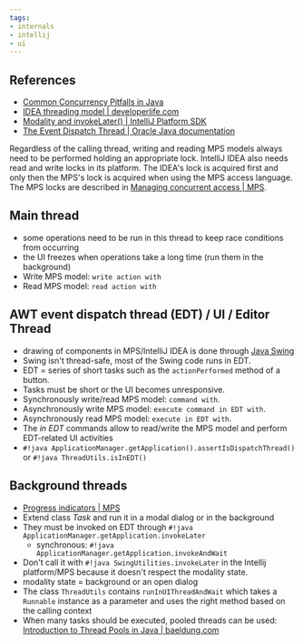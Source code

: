 ```yaml
---
tags:
- internals
- intellij
- ui
---
```


## References

- [Common Concurrency Pitfalls in Java](https://www.baeldung.com/java-common-concurrency-pitfalls)
- [IDEA threading model | developerlife.com](https://developerlife.com/2021/03/13/ij-idea-plugin-advanced/#idea-threading-model)
- [Modality and invokeLater() | IntelliJ Platform SDK](https://plugins.jetbrains.com/docs/intellij/general-threading-rules.html#modality-and-invokelater)
- [The Event Dispatch Thread | Oracle Java documentation](https://docs.oracle.com/javase/tutorial/uiswing/concurrency/dispatch.html)

Regardless of the calling thread, writing and reading MPS models always need to be performed holding an appropriate lock.
IntelliJ IDEA also needs read and write locks in its platform. The IDEA's lock is acquired first and only then the MPS's lock is acquired when using the MPS access language.
The MPS locks are described in [Managing concurrent access | MPS](https://www.jetbrains.com/help/mps/smodel-language.html#accesslanguage).

## Main thread

- some operations need to be run in this thread to keep race conditions from occurring
- the UI freezes when operations take a long time (run them in the background)
- Write MPS model: `write action with`
- Read MPS model: `read action with`

## AWT event dispatch thread (EDT) / UI / Editor Thread

- drawing of components in MPS/IntelliJ IDEA is done through [Java Swing](https://www.tutorialspoint.com/swing/swing_quick_guide.htm)
- Swing isn't thread-safe, most of the Swing code runs in EDT.
- EDT = series of short tasks such as the `actionPerformed` method of a button.
- Tasks must be short or the UI becomes unresponsive.
- Synchronously write/read MPS model: `command with`.
- Asynchronously write MPS model: `execute command in EDT with`.
- Asynchronously read MPS model: `execute in EDT with`.
- The *in EDT* commands allow to read/write the MPS model and perform EDT-related UI activities
- `#!java ApplicationManager.getApplication().assertIsDispatchThread()` or `#!java ThreadUtils.isInEDT()`

## Background threads

- [Progress indicators | MPS](https://www.jetbrains.com/help/mps/progress-indicators.html)
- Extend class *Task* and run it in a modal dialog or in the background
- They must be invoked on EDT through `#!java ApplicationManager.getApplication.invokeLater`
  - synchronous: `#!java ApplicationManager.getApplication.invokeAndWait`
- Don't call it with `#!java SwingUtilities.invokeLater` in the Intellij platform/MPS because it doesn't respect the modality state.
- modality state = background or an open dialog
- The class `ThreadUtils` contains `runInUIThreadAndWait` which takes a `Runnable` instance as a parameter and uses the right method based on the calling context
- When many tasks should be executed, pooled threads can be used: [Introduction to Thread Pools in Java | baeldung.com](https://www.baeldung.com/thread-pool-java-and-guava)